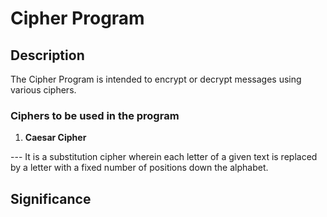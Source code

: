 # Cipher Program

## Description
The Cipher Program is intended to encrypt or decrypt messages using various ciphers. 

### Ciphers to be used in the program
1. **Caesar Cipher**
   
  --- It is a substitution cipher wherein each letter of a given text is replaced by a letter with a fixed number of positions down the alphabet.

## Significance

